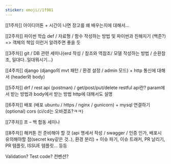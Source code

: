 ```yaml
---
sticker: emoji//1f981
---
```

[[1주차]] 아이디어톤 + 시간이 나면 장고를 왜 배우는지에 대해서...

[[2주차]] 파이썬 학습 def / 자료형 / 함수 작성하는 방법 및 파이썬과 친해지기 (백준?) => 객체의 책임 이런거 알려주면 좋을 듯

[[3주차]] git / DB 관련 세미나(erd 작성 / 참조와 역참조/ 모델 작성하는 방법 / 순환참조, 일대다..일대뭐시기...)

[[4주차]] django (django의 mvt 패턴 / 환경 설정 / admin 모드) + http 통신에 대해서 (header와 body)

[[5주차]] drf / rest api (postman) / get/post/put/delete restful api란? param에서 받는 방법과 body에서 받는 방법 http에 대해서도 설명

[[6주차]] 배포 (배포 ubuntu / https / nginx / gunicorn) + mysql 연결하기 (optional) cors (ci/cd는 오바겠죠?ㅋㅋ)

[[7주차]] 프 – 백 합동 세미나

[[8주차]] 해커톤 전 준비해야 할 것 (api 명세서 작성 / swagger / 인증 인가, 배포시 유의해야할 점(secret key같은 것..), 환경 분리)
\+ 이슈 파기, 이슈 트래커, PR 날리기, PR 템플릿, ISSUE 템플릿... 등등

Validation? Test code? 컨벤션?